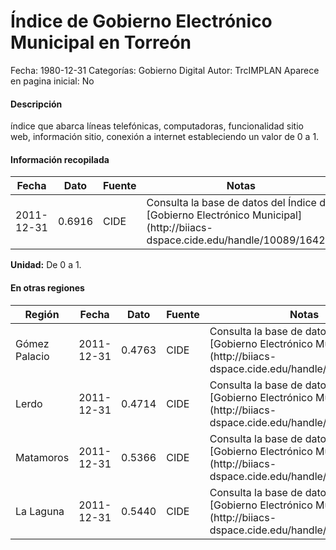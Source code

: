 Índice de Gobierno Electrónico Municipal en Torreón
=====

Fecha: 1980-12-31
Categorías: Gobierno Digital
Autor: TrcIMPLAN
Aparece en pagina inicial: No

#### Descripción

índice que abarca líneas telefónicas, computadoras, funcionalidad sitio web, información sitio, conexión a internet estableciendo un valor de 0 a 1.

#### Información recopilada

<table class="table table-hover table-bordered matriz">
<thead>
<tr>
<th>Fecha</th>
<th>Dato</th>
<th>Fuente</th>
<th>Notas</th>
</tr>
</thead>
<tbody>
<tr>
<td>2011-12-31</td>
<td class="derecha">0.6916</td>
<td>CIDE</td>
<td>Consulta la base de datos del Índice de [Gobierno Electrónico Municipal](http://biiacs-dspace.cide.edu/handle/10089/16427)</td>
</tr>
</tbody>
</table>

<b>Unidad:</b> De 0 a 1.




#### En otras regiones

<table class="table table-hover table-bordered matriz">
<thead>
<tr>
<th>Región</th>
<th>Fecha</th>
<th>Dato</th>
<th>Fuente</th>
<th>Notas</th>
</tr>
</thead>
<tbody>
<tr>
<td>Gómez Palacio</td>
<td>2011-12-31</td>
<td class="derecha">0.4763</td>
<td>CIDE</td>
<td>Consulta la base de datos del Índice de [Gobierno Electrónico Municipal](http://biiacs-dspace.cide.edu/handle/10089/16427)</td>
</tr>
<tr>
<td>Lerdo</td>
<td>2011-12-31</td>
<td class="derecha">0.4714</td>
<td>CIDE</td>
<td>Consulta la base de datos del Índice de [Gobierno Electrónico Municipal](http://biiacs-dspace.cide.edu/handle/10089/16427)</td>
</tr>
<tr>
<td>Matamoros</td>
<td>2011-12-31</td>
<td class="derecha">0.5366</td>
<td>CIDE</td>
<td>Consulta la base de datos del Índice de [Gobierno Electrónico Municipal](http://biiacs-dspace.cide.edu/handle/10089/16427)</td>
</tr>
<tr>
<td>La Laguna</td>
<td>2011-12-31</td>
<td class="derecha">0.5440</td>
<td>CIDE</td>
<td>Consulta la base de datos del Índice de [Gobierno Electrónico Municipal](http://biiacs-dspace.cide.edu/handle/10089/16427)</td>
</tr>
</tbody>
</table>

